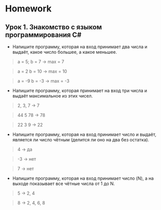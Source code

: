 # Homework

## Урок 1. Знакомство с языком программирования С#

* Напишите программу, которая на вход принимает два числа и выдаёт, какое число большее, а какое меньшее.

>a = 5; b = 7 -> max = 7

>a = 2 b = 10 -> max = 10

>a = -9 b = -3 -> max = -3

* Напишите программу, которая принимает на вход три числа и выдаёт максимальное из этих чисел.

>2, 3, 7 -> 7

>44 5 78 -> 78

>22 3 9 -> 22

* Напишите программу, которая на вход принимает число и выдаёт, является ли число чётным (делится ли оно на два без остатка).

>4 -> да

>-3 -> нет

>7 -> нет

* Напишите программу, которая на вход принимает число (N), а на выходе показывает все чётные числа от 1 до N.

>5 -> 2, 4

>8 -> 2, 4, 6, 8
